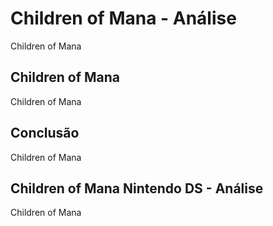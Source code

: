 ---
---

# Children of Mana - Análise

Children of Mana

## Children of Mana

Children of Mana

## Conclusão

Children of Mana

## Children of Mana Nintendo DS - Análise

Children of Mana
